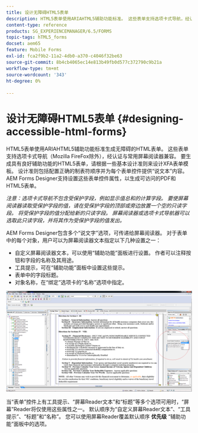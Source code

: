 ```yaml
---
title: 设计无障碍HTML5表单
description: HTML5表单使用ARIAHTML5辅助功能标准。 这些表单支持选项卡式导航，经认证与常用屏幕阅读器兼容。
content-type: reference
products: SG_EXPERIENCEMANAGER/6.5/FORMS
topic-tags: hTML5_forms
docset: aem65
feature: Mobile Forms
exl-id: fca2f9b2-11a2-4db0-a370-c4046f32be63
source-git-commit: 8b4cb4065ec14e813b49fb0d577c372790c9b21a
workflow-type: tm+mt
source-wordcount: '343'
ht-degree: 0%

---
```


# 设计无障碍HTML5表单 {#designing-accessible-html-forms}

HTML5表单使用ARIAHTML5辅助功能标准生成无障碍的HTML表单。 这些表单支持选项卡式导航（Mozilla FireFox除外），经认证与常用屏幕阅读器兼容。 要生成具有良好辅助功能的HTML5表单，请根据一些基本设计准则来设计XFA表单模板。 设计准则包括配置正确的制表符顺序并为每个表单控件提供“说文本”内容。 AEM Forms Designer支持设置这些表单控件属性，以生成可访问的PDF和HTML5表单。

*注意：选项卡式导航不包含受保护字段，例如显示值总和的计算字段。 要使屏幕阅读器读取受保护字段的值，请在受保护字段的顶部或旁边放置一个空的只读字段。 将受保护字段的值分配给新的只读字段。 屏幕阅读器或选项卡式导航器可以选取此只读字段，并将其作为受保护字段的值发出。*

AEM Forms Designer包含多个“说文字”选项，可传递给屏幕阅读器。 对于表单中的每个对象，用户可以为屏幕阅读器文本指定以下几种设置之一：

* 自定义屏幕阅读器文本，可以使用“辅助功能”面板进行设置。 作者可以注释按钮和字段的名称及其用途。
* 工具提示，可在“辅助功能”面板中设置这些提示。
* 表单中的字段标题。
* 对象名称，在“绑定”选项卡的“名称”选项中指定。

![辅助功能](assets/accessibility.png)

当“表单”控件上有工具提示、“屏幕Reader文本”和“标题”等多个选项可用时，“屏幕”Reader将仅使用这些属性之一。 默认顺序为“自定义屏幕Reader文本”、“工具提示”、“标题”和“名称”。 您可以使用屏幕Reader覆盖默认顺序 **优先级** “辅助功能”面板中的选项。
